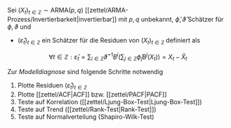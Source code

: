 Sei $(X_t)_{t \in \mathbb{Z}} \sim \text{ARMA}(p, q)$ [[zettel/ARMA-Prozess/Invertierbarkeit|invertierbar]] mit $p, q$ unbekannt, $\hat{\phi}, \hat{\vartheta}$ Schätzer für $\phi, \vartheta$ und
- $(\hat{\varepsilon}_t)_{t \in \mathbb{Z}}$ ein Schätzer für die Residuen von $(X_t)_{t \in \mathbb{Z}}$ definiert als

$$
	\forall t \in \mathbb{Z} : \hat{\varepsilon}_t = \sum_{i \in \mathbb{Z}} \hat{\vartheta}^{-1} B^i\left( \sum_{j \in \mathbb{Z}} \hat{\phi}_j B^j(X_t) \right) = X_t - \hat{X}_t
$$

Zur *Modelldiagnose* sind folgende Schritte notwendig
1. Plotte Residuen $(\hat{\varepsilon}_t)_{t \in \mathbb{Z}}$
2. Plotte [[zettel/ACF|ACF]] bzw. [[zettel/PACF|PACF]]
3. Teste auf Korrelation ([[zettel/Ljung-Box-Test|Ljung-Box-Test]])
4. Teste auf Trend ([[zettel/Rank-Test|Rank-Test]])
5. Teste auf Normalverteilung (Shapiro-Wilk-Test)